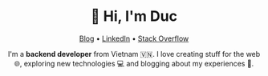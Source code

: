 <div align="center">
    <h1>👋 Hi, I'm Duc</h1>
    <p>
        <a href="https://vietduc01100001.tech" target="_blank" title="Blog">Blog</a> • <a href="https://www.linkedin.com/in/vietduc01100001/" target="_blank" title="LinkedIn">LinkedIn</a> • <a href="https://stackoverflow.com/users/8943850/duc-nguyen" target="_blank" title="Stack Overflow">Stack Overflow</a>
    </p>
    <p>
        I'm a <b>backend developer</b> from Vietnam 🇻🇳. I love creating stuff for the web 🌐, exploring new technologies 💻 and blogging about my experiences 📓.
    </p>
</div>
